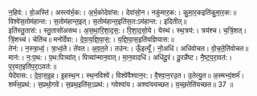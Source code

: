 

  
न॒हिव॑:। वो॒अस्ति॑। अस्त्य॑र्भ॒क:। अ॒र्भ॒कोदेवा॑स:। देवा॑सो॒न। नकु॑मार॒क:। कु॒मा॒र॒कइति॑कु॒मा॒र॒क:॥ विश्वे॑स॒तोम॑हान्त:। स॒तोम॑हान्त॒इत्। स॒तोम॑हान्त॒इति॑स॒त:ऽम॑हान्त:। इदितीत्॥  
इति॑स्तु॒तास॑:। स्तु॒तासो॑असथ। अ॒स॒था॒रि॒शा॒द॒स॒:। रि॒शा॒द॒सो॒ये। येस्थ॑। स्थ॒त्रय॑:। त्रय॑श्च। च॒त्रिं॒शत्। त्रिं॒शच्च॑। चेति॑च॥ मनो॑र्देवा:। दे॒वा॒य॒ज्ञि॒या॒स॒:। य॒ज्ञि॒या॒स॒इति॑यज्ञियास:॥  
तेन॑:। न॒स्त्रा॒ध्वं॒। त्रा॒ध्वं॒ते। ते॑वत। अ॒व॒त॒ते। तउ॑न:। ऊँ॒इत्यूँ॑। नो॒अधि॑। अधि॑वोचत। वो॒च॒ते॒ति॑वोचत॥ मान॑:। न॒:प॒थ:। प॒थ:पित्र्या॑त्। पित्र्या॑न्मान॒वात्। मा॒न॒वादधि॑। अधि॑दू॒रं। दू॒रन्नै॑ष्ट। नै॒ष्ट॒प॒रा॒वत॑:। प॒र॒वत॒इति॑प॒रा॒ऽवत॑:॥  
येदे॑वास:। दे॒वा॒स॒इ॒ह। इ॒हस्थ॒न। स्थ॒नविश्वे॑। विश्वे॑वैश्वान॒र:। वै॒श्वा॒न॒रउ॒त। उ॒तेत्यु॒त॥ अ॒स्मभ्यं॒शर्म॑। शर्म॑स॒प्रथ॑:। स॒प्रथो॒गवे॑। स॒प्रथ॒इति॑स॒ऽप्रथ॑:। गवेश्वा॑य। अश्वा॑ययच्छत। य॒च्छ॒तेति॑यच्छत॥ 37 ॥  

